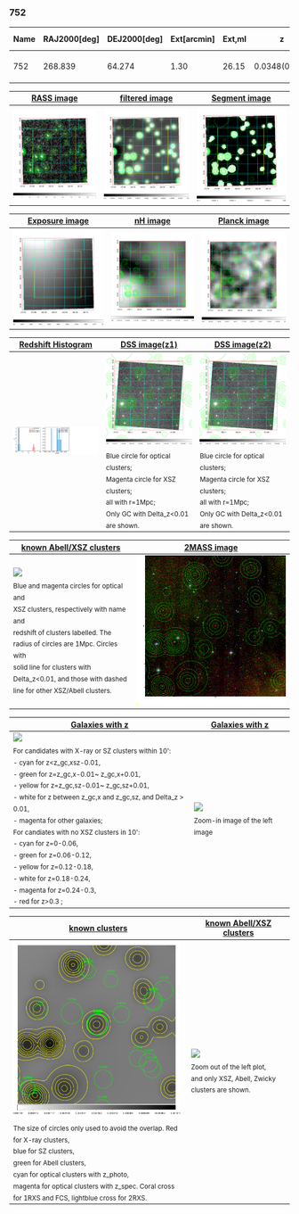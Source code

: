 <div STYLE="page-break-after: always;"></div>

### 752

|Name|RAJ2000[deg]|DEJ2000[deg] |Ext[arcmin]| Ext,ml | z | z_src| C|GC(XSZ,Delta_z<0.01)| GC(OPT,Delta_z<0.01)|GC| R_sig[arcmin] | R500[arcmin] | R500[Mpc]| CRsig[c/s] | CR500[c/s] |L500[1E44 erg/s]|F500[1E-12 erg/s/cm^2]| M500[1E14 Msun]|Tx[keV]|Cnt_sig|Beta|Rc[arcmin]|Comment|Alias|
|---|---|---|---|---|---|------|---|--------|---------|----------|---|---|---|---|---|---|---|---|---|---|---|---|---|---|
|752| 268.839| 64.274| 1.30| 26.15| 0.0348(0.005)| z1,| G| -| -| C, N, W| 11.725| 8.189| 0.340| 0.011(0.005)| 0.010(0.005)| 0.004(0.002)| 0.158(0.067)| 0.12(0.03)| 0.57(0.08)| 137.5| 0.709(-0.151+0.205)| 1.373(-1.123+0.849)| -| t017|

|[RASS image](../image/752/752_img.pdf)|[filtered image](../image/752/752_fil.pdf)|[Segment image](../image/752/752_seg.pdf)|
|-------------------|--------------------|-------------------|
| <img src="../image/752/752_img.png" width="300">  | <img src="../image/752/752_fil.png" width="300">   | <img src="../image/752/752_seg.png" width="300">  |

|[Exposure image](../image/752/752_mex.pdf)| [nH image](../image/752/752_nh.pdf)| [Planck image](../image/752/752_p.pdf)|
|-------------------|--------------------|-------------------|
|<img src="../image/752/752_mex.png" width="300">   | <img src="../image/752/752_nh.png" width="300">    | <img src="../image/752/752_p.png" width="300"> |

|[Redshift Histogram](../image/752/752_zg.pdf) | [DSS image(z1)](../image/752/752_dss_z1.pdf)      |  [DSS image(z2)](../image/752/752_dss_z2.pdf)    |
|-------------------|--------------------|-------------------|
|<img src="../image/752/752_zg.png" width="300"> |<img src="../image/752/752_dss_z1.png" width="300"> <sub><br>Blue circle for optical clusters; <br>Magenta circle for XSZ clusters; <br>all with r=1Mpc; <br>Only GC with Delta_z<0.01 are shown. </sub>| <img src="../image/752/752_dss_z2.png" width="300"><sub><br>Blue circle for optical clusters; <br>Magenta circle for XSZ clusters; <br>all with r=1Mpc; <br>Only GC with Delta_z<0.01 are shown. </sub> |

|[known Abell/XSZ clusters](../image/752/752_m.pdf) | [2MASS image](../image/752/752_2mass.pdf)      |
|-------------------|-------------------|
|<img src=../image/752/752_m.png width="300"> <br><sub>Blue and magenta circles for optical and <br>XSZ clusters, respectively with name and <br>redshift of clusters labelled. The <br>radius of circles are 1Mpc. Circles with <br>solid line for clusters with <br>Delta_z<0.01, and those with dashed <br>line for other XSZ/Abell clusters.        </sub>|<img src="../image/752/752_2mass.png" width="300">  |

|[Galaxies with z](../image/752/752_opt_ned.pdf) |[Galaxies with z](../image/752/752_opt_ned_zoom.pdf) |
|-------------------|-------------------|
| <img src=../image/752/752_opt_ned.png width="300"> <br><sub> For candidates with X-ray or SZ clusters within 10': <br> - cyan for z<z_gc,xsz-0.01, <br> - green for z=z_gc,x-0.01~ z_gc,x+0.01, <br> - yellow for z=z_gc,sz-0.01~ z_gc,sz+0.01, <br> - white for z between z_gc,x and z_gc,sz, and Delta_z > 0.01, <br> - magenta for other galaxies; <br>For candiates with no XSZ clusters in 10': <br> - cyan for z=0-0.06, <br> - green for z=0.06-0.12, <br> - yellow for z=0.12-0.18, <br> - white for z=0.18-0.24, <br> - magenta for z=0.24-0.3, <br> - red for z>0.3 ;  </sub>|<img src=../image/752/752_opt_ned_zoom.png width="300">  <br><sub> Zoom-in image of the left image</sub>|

|[known clusters](../image/752/752_gc.pdf) |[known Abell/XSZ clusters](../image/752/752_gc_large.pdf) |
|-------------------|-------------------|
| <img src=../image/752/752_gc.png width="300"> <br><sub> The size of circles only used to avoid the overlap. Red for X-ray clusters, <br> blue for SZ clusters, <br> green for Abell clusters, <br> cyan for optical clusters with z_photo, <br> magenta for optical clusters with z_spec. Coral cross for 1RXS and FCS, lightblue cross for 2RXS. </sub>|<img src=../image/752/752_gc_large.png width="300"> <br><sub> Zoom out of the left plot, <br> and only XSZ, Abell, Zwicky clusters are shown. </sub> |



